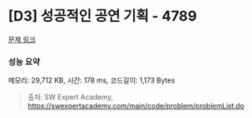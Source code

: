 # [D3] 성공적인 공연 기획 - 4789 

[문제 링크](https://swexpertacademy.com/main/code/problem/problemDetail.do?contestProbId=AWS2dSgKA8MDFAVT) 

### 성능 요약

메모리: 29,712 KB, 시간: 178 ms, 코드길이: 1,173 Bytes



> 출처: SW Expert Academy, https://swexpertacademy.com/main/code/problem/problemList.do